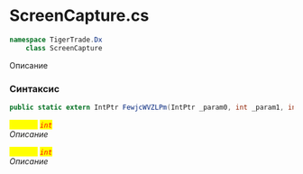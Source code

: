 
# ScreenCapture.cs
```csharp
namespace TigerTrade.Dx  
    class ScreenCapture
```

Описание

### Синтаксис
```csharp
public static extern IntPtr FewjcWVZLPm(IntPtr _param0, int _param1, int _param2)
```

<mark style="color:yellow;">`_param1`</mark> <mark style="color:red;">*`int`*</mark>  
 *Описание*  
  
<mark style="color:yellow;">`_param2`</mark> <mark style="color:red;">*`int`*</mark>  
 *Описание*  
  

                    
                    